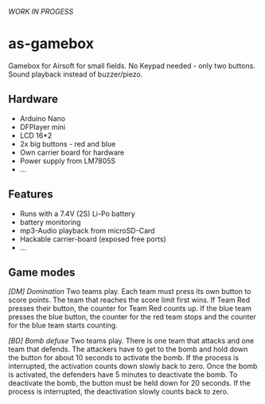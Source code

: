 *WORK IN PROGESS*

# as-gamebox
Gamebox for Airsoft for small fields. No Keypad needed - only two buttons. Sound playback instead of buzzer/piezo.

## Hardware
* Arduino Nano
* DFPlayer mini
* LCD 16*2
* 2x big buttons - red and blue
* Own carrier board for hardware
* Power supply from LM7805S
* ...

## Features
* Runs with a 7.4V (2S) Li-Po battery
* battery monitoring
* mp3-Audio playback from microSD-Card
* Hackable carrier-board (exposed free ports)
* ...

## Game modes
*[DM] Domination*
Two teams play. Each team must press its own button to score points. The team that reaches the score limit first wins.
If Team Red presses their button, the counter for Team Red counts up. If the blue team presses the blue button, the counter for the red team stops and the counter for the blue team starts counting.

*[BD] Bomb defuse*
Two teams play. There is one team that attacks and one team that defends.
The attackers have to get to the bomb and hold down the button for about 10 seconds to activate the bomb. If the process is interrupted, the activation counts down slowly back to zero. Once the bomb is activated, the defenders have 5 minutes to deactivate the bomb. To deactivate the bomb, the button must be held down for 20 seconds. If the process is interrupted, the deactivation slowly counts back to zero.

